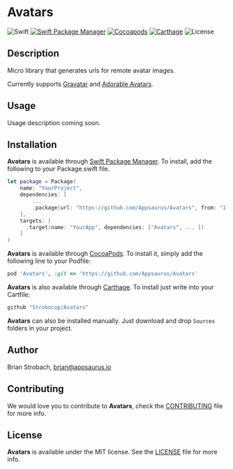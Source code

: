 # Avatars

![Swift](http://img.shields.io/badge/swift-4.1-orange.svg)
[![Swift Package Manager](https://img.shields.io/badge/SPM-compatible-4BC51D.svg?style=flat)](https://swift.org/package-manager/)
[![Cocoapods](https://img.shields.io/badge/Cocoapods-compatible-4BC51D.svg?style=flat)](https://github.com/Carthage/Carthage)
[![Carthage](https://img.shields.io/badge/Carthage-compatible-4BC51D.svg?style=flat)](https://github.com/Carthage/Carthage)
![License](http://img.shields.io/badge/license-MIT-CCCCCC.svg)
## Description

Micro library that generates urls for remote avatar images.

Currently supports [Gravatar](https://www.gravatar.com) and [Adorable Avatars](http://avatars.adorable.io).

## Usage

Usage description coming soon.

## Installation

**Avatars** is available through [Swift Package Manager](https://swift.org/package-manager/). To install, add the following to your Package.swift file.

```swift
let package = Package(
    name: "YourProject",
    dependencies: [
        ...
        .package(url: "https://github.com/Appsaurus/Avatars", from: "1.0.0"),
    ],
    targets: [
      .target(name: "YourApp", dependencies: ["Avatars", ... ])
    ]
)
```

**Avatars** is available through [CocoaPods](http://cocoapods.org). To install
it, simply add the following line to your Podfile:

```ruby
pod 'Avatars', :git => 'https://github.com/Appsaurus/Avatars'
```

**Avatars** is also available through [Carthage](https://github.com/Carthage/Carthage).
To install just write into your Cartfile:

```ruby
github "Strobocop/Avatars"
```

**Avatars** can also be installed manually. Just download and drop `Sources` folders in your project.

## Author

Brian Strobach, brian@appsaurus.io

## Contributing

We would love you to contribute to **Avatars**, check the [CONTRIBUTING](github.com/Strobocop/Avatars/blob/master/CONTRIBUTING.md) file for more info.

## License

**Avatars** is available under the MIT license. See the [LICENSE](github.com/Strobocop/Avatars/blob/master/LICENSE.md) file for more info.
